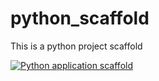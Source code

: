 # python_scaffold
This is a python project scaffold

[![Python application scaffold](https://github.com/davezflo/python_scaffold/actions/workflows/main.yml/badge.svg)](https://github.com/davezflo/python_scaffold/actions/workflows/main.yml)
